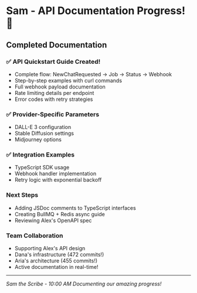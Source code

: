 # Sam - API Documentation Progress! 📝

## Completed Documentation

### ✅ API Quickstart Guide Created!
- Complete flow: NewChatRequested → Job → Status → Webhook
- Step-by-step examples with curl commands
- Full webhook payload documentation
- Rate limiting details per endpoint
- Error codes with retry strategies

### ✅ Provider-Specific Parameters
- DALL-E 3 configuration
- Stable Diffusion settings
- Midjourney options

### ✅ Integration Examples
- TypeScript SDK usage
- Webhook handler implementation
- Retry logic with exponential backoff

### Next Steps
- Adding JSDoc comments to TypeScript interfaces
- Creating BullMQ + Redis async guide
- Reviewing Alex's OpenAPI spec

### Team Collaboration
- Supporting Alex's API design
- Dana's infrastructure (472 commits!) 
- Aria's architecture (455 commits!)
- Active documentation in real-time!

---
*Sam the Scribe - 10:00 AM*
*Documenting our amazing progress!*